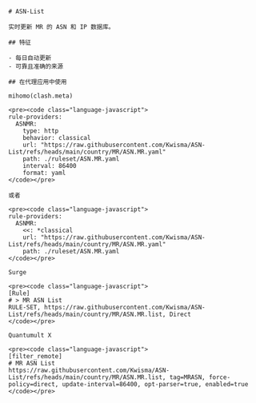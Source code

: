 
    # ASN-List
    
    实时更新 MR 的 ASN 和 IP 数据库。
    
    ## 特征
    
    - 每日自动更新
    - 可靠且准确的来源
    
    ## 在代理应用中使用
    
    mihomo(clash.meta)
   
    <pre><code class="language-javascript">
    rule-providers:
      ASNMR:
        type: http
        behavior: classical
        url: "https://raw.githubusercontent.com/Kwisma/ASN-List/refs/heads/main/country/MR/ASN.MR.yaml"
        path: ./ruleset/ASN.MR.yaml
        interval: 86400
        format: yaml
    </code></pre>

    或者

    <pre><code class="language-javascript">
    rule-providers:
      ASNMR:
        <<: *classical
        url: "https://raw.githubusercontent.com/Kwisma/ASN-List/refs/heads/main/country/MR/ASN.MR.yaml"
        path: ./ruleset/ASN.MR.yaml
    </code></pre>
    
    Surge
    
    <pre><code class="language-javascript">
    [Rule]
    # > MR ASN List
    RULE-SET, https://raw.githubusercontent.com/Kwisma/ASN-List/refs/heads/main/country/MR/ASN.MR.list, Direct
    </code></pre>
    
    Quantumult X
    
    <pre><code class="language-javascript">
    [filter_remote]
    # MR ASN List
    https://raw.githubusercontent.com/Kwisma/ASN-List/refs/heads/main/country/MR/ASN.MR.list, tag=MRASN, force-policy=direct, update-interval=86400, opt-parser=true, enabled=true
    </code></pre>
    
